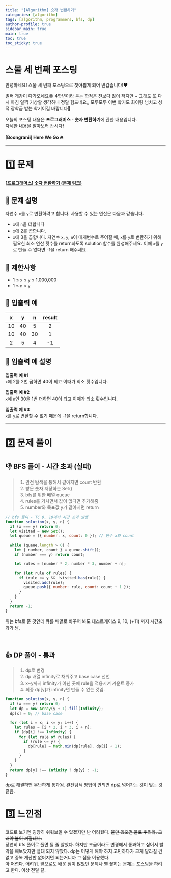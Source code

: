 ```yaml
---
title: "[Algorithm] 숫자 변환하기"
categories: [algorithm]
tags: [algorithm, programmers, bfs, dp]
author-profile: true
sidebar_main: true
main: true
toc: true
toc_sticky: true
---
```


# 스물 세 번째 포스팅

안녕하세요! 스물 세 번째 포스팅으로 찾아뵙게 되어 반갑습니다!♥

벌써 개강이 다가오네요😞 4학년이라 듣는 학점은 전보다 많이 적지만 ~ 그래도 또 다시 아침 일찍 기상할 생각하니 정말 힘드네요,,
모두모두 이번 학기도 화이팅 넘치고 성적 장학금 받는 학기이길 바랍니다🌟

오늘의 포스팅 내용은 **프로그래머스 - 숫자 변환하기**에 관한 내용입니다. <br/>
자세한 내용을 알아보러 갑시다❗️

**[Boongranii] Here We Go 🔥**

---

# 1️⃣ 문제

[**[프로그래머스] 숫자 변환하기 (문제 링크)**](https://school.programmers.co.kr/learn/courses/30/lessons/154538)

## 💨 **문제 설명**

자연수 `x`를 `y`로 변환하려고 합니다. 사용할 수 있는 연산은 다음과 같습니다.

- `x`에 `n`을 더합니다
- `x`에 2를 곱합니다.
- `x`에 3을 곱합니다.
  자연수 `x`, `y`, `n`이 매개변수로 주어질 때, `x`를 `y`로 변환하기 위해 필요한 최소 연산 횟수를 return하도록 solution 함수를 완성해주세요. 이때 `x`를 `y`로 만들 수 없다면 -1을 return 해주세요.

## 💨 **제한사항**

- 1 ≤ `x` ≤ `y` ≤ 1,000,000
- 1 ≤ `n` < `y`

## 💨 **입출력 예**

|  x  |  y  |  n  | result |
| :-: | :-: | :-: | :----: |
| 10  | 40  |  5  |   2    |
| 10  | 40  | 30  |   1    |
|  2  |  5  |  4  |   -1   |

## 💨 **입출력 예 설명**

**입출력 예 #1** <br>
`x`에 2를 2번 곱하면 40이 되고 이때가 최소 횟수입니다.

**입출력 예 #2** <br>
`x`에 `n`인 30을 1번 더하면 40이 되고 이때가 최소 횟수입니다.

**입출력 예 #3** <br>
`x`를 `y`로 변환할 수 없기 때문에 -1을 return합니다.

---

# 2️⃣ 문제 풀이

## 👎 **BFS 풀이 - 시간 초과 (실패)**

> 1. 완전 탐색을 통해서 같아지면 count 반환
> 2. 방문 숫자 저장하는 Set()
> 3. bfs를 위한 배열 queue
> 4. rules를 거치면서 값이 없다면 추가해줌
> 5. number와 목표값 y가 같아지면 return

```js
// bfs 풀이 - TC 9, 10에서 시간 초과 발생
function solution(x, y, n) {
  if (x === y) return 0;
  let visited = new Set();
  let queue = [{ number: x, count: 0 }]; // 변수 x와 count

  while (queue.length > 0) {
    let { number, count } = queue.shift();
    if (number === y) return count;

    let rules = [number * 2, number * 3, number + n];

    for (let rule of rules) {
      if (rule <= y && !visited.has(rule)) {
        visited.add(rule);
        queue.push({ number: rule, count: count + 1 });
      }
    }
  }
  return -1;
}
```

위는 bfs로 푼 것인데 큐를 배열로 바꾸어 봐도 테스트케이스 9, 10, (+11) 까지 시간초과가 남.

<br>

## 👍 **DP 풀이 - 통과**

> 1. dp로 변경
> 2. dp 배열 infinity로 채워주고 base case 선언
> 3. x~y까지 infinity가 아닌 곳에 rule을 적용시켜 카운트 증가
> 4. 최종 dp[y]가 infinity면 만들 수 없는 것임.

```js
function solution(x, y, n) {
  if (x === y) return 0;
  let dp = new Array(y + 1).fill(Infinity);
  dp[x] = 0; // base case

  for (let i = x; i <= y; i++) {
    let rules = [i * 2, i * 3, i + n];
    if (dp[i] !== Infinity) {
      for (let rule of rules) {
        if (rule <= y) {
          dp[rule] = Math.min(dp[rule], dp[i] + 1);
        }
      }
    }
  }
  return dp[y] !== Infinity ? dp[y] : -1;
}
```

dp로 해결하면 무난하게 통과됨. 완전탐색 방법이 안되면 dp로 넘어가는 것이 맞는 것 같음.

# 3️⃣ 느낀점

코드로 보기엔 굉장히 쉬워보일 수 있겠지만 난 어려웠다. ~~불만 있으면 물로 뿌려라. 그래야 불이 꺼질테니.~~ <br>
당연히 bfs 풀이로 풀면 될 줄 알았다. 하지만 조금이라도 변경해서 통과하고 싶어서 발악을 해보았지만 절대 되지 않았다.
dp는 어떻게 해야 하지 고민하다가 크게 달라질 건 없고 중복 계산만 없어지면 되는거니까 그 점을 이용했다.<br>
아 어렵다. 어려워. 앞으로도 배운 점이 많았던 문제나 삘 꽂히는 문제는 포스팅을 하려고 한다. 이상 전달 끝.
